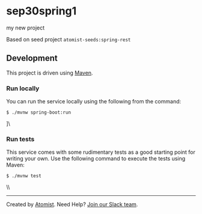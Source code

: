 # sep30spring1
my new project

Based on seed project `atomist-seeds:spring-rest`

## Development

This project is driven using [Maven][mvn].

[mvn]: https://maven.apache.org/ (Maven)

### Run locally



You can run the service locally using the following from the command:

```
$ ./mvnw spring-boot:run

```
\]\\





### Run tests



This service comes with some rudimentary tests as a good starting
point for writing your own.  Use the following command to execute the
tests using Maven:



```
$ ./mvnw test
```

\\\


















---

Created by [Atomist][atomist].
Need Help?  [Join our Slack team][slack].

[atomist]: https://www.atomist.com/ (Atomist - How Teams Deliver Software)
[slack]: https://join.atomist.com/ (Atomist Community Slack Workspace)
